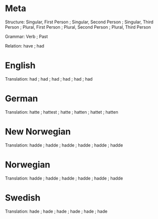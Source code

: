Meta
====

Structure: Singular, First Person ; Singular, Second Person ; Singular, Third Person ;
           Plural, First Person   ; Plural, Second Person   ; Plural, Third Person

Grammar:   Verb ; Past

Relation:  have ; had



English
=======

Translation: had ; had ; had  ;
             had ; had ; had



German
======

Translation: hatte  ; hattest ; hatte  ;
             hatten ; hattet  ; hatten



New Norwegian
=============

Translation: hadde ; hadde ; hadde ;
             hadde ; hadde ; hadde



Norwegian
=========

Translation: hadde ; hadde ; hadde ;
             hadde ; hadde ; hadde



Swedish
=======

Translation: hade ; hade ; hade ;
             hade ; hade ; hade
